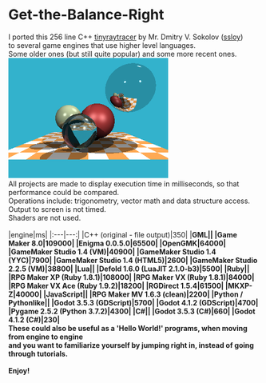 # Get-the-Balance-Right
I ported this 256 line C++ [tinyraytracer](https://github.com/ssloy/tinyraytracer) by Mr. Dmitry V. Sokolov ([ssloy](https://github.com/ssloy)) <br>
to several game engines that use higher level languages. <br>
Some older ones (but still quite popular) and some more recent ones. <br>
![original](original.png)<br>
All projects are made to display execution time in milliseconds, so that performance could be compared. <br>
Operations include: trigonometry, vector math and data structure access. <br>
Output to screen is not timed.<br>
Shaders are not used.<br>
<br>
|engine|ms|
|:---|---:|
|C++ (original - file output)|350|
|<b>GML||
|Game Maker 8.0|109000|
|Enigma 0.0.5.0|65500|
|OpenGMK|64000|
|GameMaker Studio 1.4 (VM)|40900|
|GameMaker Studio 1.4 (YYC)|7900|
|GameMaker Studio 1.4 (HTML5)|2600|
|GameMaker Studio 2.2.5 (VM)|38800|
|<b>Lua||
|Defold 1.6.0 (LuaJIT 2.1.0-b3)|5500|
|<b>Ruby||
|RPG Maker XP (Ruby 1.8.1)|108000|
|RPG Maker VX (Ruby 1.8.1)|84000|
|RPG Maker VX Ace (Ruby 1.9.2)|18200|
|RGDirect 1.5.4|61500|
|MKXP-Z|40000|
|<b>JavaScript||
|RPG Maker MV 1.6.3 (clean)|2200|
|<b>Python / Pythonlike||
|Godot 3.5.3 (GDScript)|5700|
|Godot 4.1.2 (GDScript)|4700|
|Pygame 2.5.2 (Python 3.7.2)|4300|
|<b>C#||
|Godot 3.5.3 (C#)|660|
|Godot 4.1.2 (C#)|230|
<br>
These could also be useful as a 'Hello World!' programs, when moving from engine to engine<br>
and you want to familiarize yourself by jumping right in, instead of going through tutorials.<br>
<br>
Enjoy!<br>

